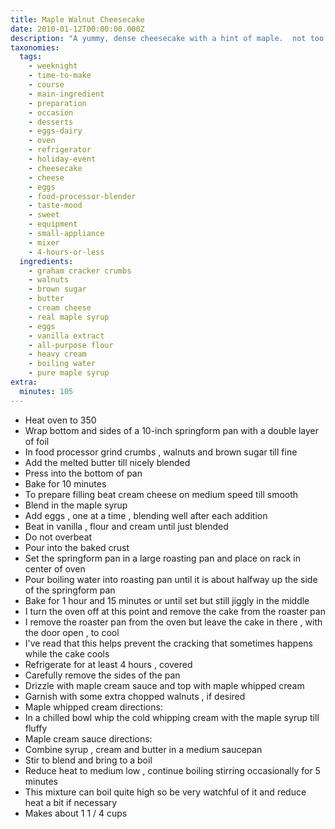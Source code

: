```yaml
---
title: Maple Walnut Cheesecake
date: 2010-01-12T00:00:00.000Z
description: "A yummy, dense cheesecake with a hint of maple.  not too sweet....it's just right.  i had mwc many years ago and finally decided to try and make one for myself.  i'm so glad i found this recipe!!  it's a definite \"keeper\" imo......and i don't think i'll be trying a different one!\r\n\r\ni found this online at southernfood.about.com and it was posted by diana rattray.  i hope that anyone who tries it will be as happy with it as i was."
taxonomies:
  tags:
    - weeknight
    - time-to-make
    - course
    - main-ingredient
    - preparation
    - occasion
    - desserts
    - eggs-dairy
    - oven
    - refrigerator
    - holiday-event
    - cheesecake
    - cheese
    - eggs
    - food-processor-blender
    - taste-mood
    - sweet
    - equipment
    - small-appliance
    - mixer
    - 4-hours-or-less
  ingredients:
    - graham cracker crumbs
    - walnuts
    - brown sugar
    - butter
    - cream cheese
    - real maple syrup
    - eggs
    - vanilla extract
    - all-purpose flour
    - heavy cream
    - boiling water
    - pure maple syrup
extra:
  minutes: 105
---
```

 - Heat oven to 350
 - Wrap bottom and sides of a 10-inch springform pan with a double layer of foil
 - In food processor grind crumbs , walnuts and brown sugar till fine
 - Add the melted butter till nicely blended
 - Press into the bottom of pan
 - Bake for 10 minutes
 - To prepare filling beat cream cheese on medium speed till smooth
 - Blend in the maple syrup
 - Add eggs , one at a time , blending well after each addition
 - Beat in vanilla , flour and cream until just blended
 - Do not overbeat
 - Pour into the baked crust
 - Set the springform pan in a large roasting pan and place on rack in center of oven
 - Pour boiling water into roasting pan until it is about halfway up the side of the springform pan
 - Bake for 1 hour and 15 minutes or until set but still jiggly in the middle
 - I turn the oven off at this point and remove the cake from the roaster pan
 - I remove the roaster pan from the oven but leave the cake in there , with the door open , to cool
 - I've read that this helps prevent the cracking that sometimes happens while the cake cools
 - Refrigerate for at least 4 hours , covered
 - Carefully remove the sides of the pan
 - Drizzle with maple cream sauce and top with maple whipped cream
 - Garnish with some extra chopped walnuts , if desired
 - Maple whipped cream directions:
 - In a chilled bowl whip the cold whipping cream with the maple syrup till fluffy
 - Maple cream sauce directions:
 - Combine syrup , cream and butter in a medium saucepan
 - Stir to blend and bring to a boil
 - Reduce heat to medium low , continue boiling stirring occasionally for 5 minutes
 - This mixture can boil quite high so be very watchful of it and reduce heat a bit if necessary
 - Makes about 1 1 / 4 cups
